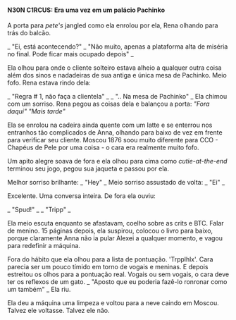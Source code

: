 #### N30N C1RCUS: Era uma vez em um palácio Pachinko
  
A porta para _pete's_ jangled como ela enrolou por ela, Rena olhando para trás do balcão.
  
_ "Ei, está acontecendo?"
_ "Não muito, apenas a plataforma alta de miséria no final. Pode ficar mais ocupado depois" _
  
Ela olhou para onde o cliente solteiro estava alheio a qualquer outra coisa além dos sinos e nadadeiras de sua antiga e única mesa de Pachinko. Meio fofo. Rena estava rindo dela:
  
_ "Regra # 1, não faça a clientela" _
_ ".. Na mesa de Pachinko" _ Ela chimou com um sorriso. Rena pegou as coisas dela e balançou a porta:
_"Fora daqui"_
_"Mais tarde"_
  
Ela se enrolou na cadeira ainda quente com um latte e se enterrou nos entranhos tão complicados de Anna, olhando para baixo de vez em frente para verificar seu cliente. Moscou 1876 soou muito diferente para CCO - Chapéus de Pele por uma coisa - o cara era realmente muito fofo.
  
Um apito alegre soava de fora e ela olhou para cima como _cutie-at-the-end_ terminou seu jogo, pegou sua jaqueta e passou por ela.
  
Melhor sorriso brilhante: _ "Hey" _
Meio sorriso assustado de volta: _ "Ei" _
  
Excelente. Uma conversa inteira. De fora ela ouviu:
  
_ "Spud!" _
_ "Tripp" _
  
Ela meio escuta enquanto se afastavam, coelho sobre as crits e BTC. Falar de menino. 15 páginas depois, ela suspirou, colocou o livro para baixo, porque claramente Anna não ia pular Alexei a qualquer momento, e vagou para redefinir a máquina.
  
Fora do hábito que ela olhou para a lista de pontuação. 'Trpplhlx'. Cara parecia ser um pouco tímido em torno de vogais e meninas. E depois estreitou os olhos para a pontuação real. Vogais ou sem vogais, o cara deve ter os reflexos de um gato. _ "Aposto que eu poderia fazê-lo ronronar como um também" _ Ela riu.
  
Ela deu a máquina uma limpeza e voltou para a neve caindo em Moscou. Talvez ele voltasse. Talvez ele não.
